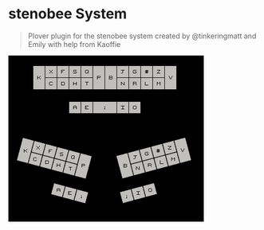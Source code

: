 # stenobee System

> Plover plugin for the stenobee system created by @tinkeringmatt and Emily with help from Kaoffie

![stenobee system layout](newlayout.png)
 
 
